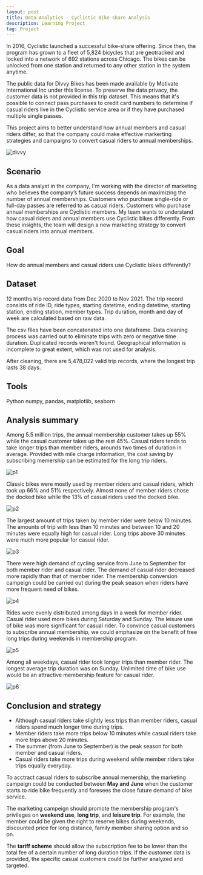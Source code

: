 ```yaml
---
layout: post
title: Data Analytics - Cyclistic Bike-share Analysis
description: Learning Project
tag: Project
---
```


In 2016, Cyclistic launched a successful bike-share offering. Since then, the program has grown to a fleet of 5,824 bicycles that are geotracked and locked into a network of 692 stations across Chicago. The bikes can be unlocked from one station and returned to any other station in the system anytime.

The public data for Divvy Bikes has been made available by Motivate International Inc under this license. To preserve the data privacy, the customer data is not provided in this trip dataset. This means that it's possible to connect pass purchases to credit card numbers to determine if casual riders live in the Cyclistic service area or if they have purchased multiple single passes.

This project aims to better understand how annual members and casual riders differ, so that the company could make effective markerting strategies and campaigns to convert casual riders to annual memberships.

![divvy](http://chi.streetsblog.org/wp-content/uploads/sites/4/2020/07/Divvy-Meet-The-Ebike_7.jpg)

## Scenario

As a data analyst in the company, I'm working with the director of marketing who believes the company’s future success depends on maximizing the number of annual memberships. Customers who purchase single-ride or full-day passes are referred to as casual riders. Customers who purchase annual memberships are Cyclistic members. My team wants to understand how casual riders and annual members use Cyclistic bikes differently. From these insights, the team will design a new marketing strategy to convert casual riders into annual members.

## Goal

How do annual members and casual riders use Cyclistic bikes differently?

## Dataset

12 months trip record data from Dec 2020 to Nov 2021. The trip record consists of ride ID, ride types, starting datetime, ending datetime, starting station, ending station, member types. Trip duration, month and day of week are calculated based on raw data.

The csv files have been concatenated into one dataframe. Data cleaning process was carried out to eliminate trips with zero or negative time duration. Duplicated records weren't found. Geographical information is incomplete to great extent, which was not used for analysis.

After cleaning, there are 5,478,022 valid trip records, where the longest trip lasts 38 days. 

## Tools

Python numpy, pandas, matplotlib, seaborn

## Analysis summary

Among 5.5 million trips, the annual membership customer takes up 55% while the casual customer takes up the rest 45%. Casual riders tends to take longer trips than member riders, arounds two times of duration in average. Provided with mile charge information, the cost saving by subscribing memership can be estimated for the long trip riders.

![p1](http://siyue-zhang.github.io/images/gg/member_casual.png)

Classic bikes were mostly used by member riders and casual riders, which took up 66% and 51% respectively. Almost none of member riders chose the docked bike while the 13% of casual riders used the docked bike. 

![p2](http://siyue-zhang.github.io/images/gg/ride_type.png)

The largest amount of trips taken by member rider were below 10 minutes. The amounts of trip with less than 10 minutes and between 10 and 20 minutes were equally high for casual rider. Long trips above 30 minutes were much more popular for casual rider. 

![p3](http://siyue-zhang.github.io/images/gg/duration.png)

There were high demand of cycling service from June to September for both member rider and casual rider. The demand of casual rider decreased more rapidly than that of member rider. The membership conversion campeign could be carried out during the peak season when riders have more frequent need of bikes. 

![p4](http://siyue-zhang.github.io/images/gg/monthly.png)

Rides were evenly distributed among days in a week for member rider. Casual rider used more bikes during Saturday and Sunday. The leisure use of bike was more significant for casual rider. To convince casual customers to subscribe annual membership, we could emphasize on the benefit of free long trips during weekends in membership program.

![p5](http://siyue-zhang.github.io/images/gg/weekday.png)

Among all weekdays, casual rider took longer trips than member rider. The longest average trip duration was on Sunday. Unlimited time of bike use would be an attractive membership feature for casual rider.

![p6](http://siyue-zhang.github.io/images/gg/weekday_duration.png)

## Conclusion and strategy

* Although casual riders take slightly less trips than member riders, casual riders spend much longer time during trips. 
* Member riders take more trips below 10 minutes while casual riders take more trips above 20 minutes. 
* The summer (from June to September) is the peak season for both member and casual riders.
* Casual riders take more trips during weekend while member riders take trips equally everyday.

To acctract casual riders to subscribe annual memership, the marketing campeign could be conducted between **May and June** when the customer starts to ride bike frequently and foresees the close future demand of bike service. 

The marketing campeign should promote the membership program's privileges on **weekend use**, **long trip**, and **leisure trip**. For example, the member could be given the right to reserve bikes during weekends, discounted price for long distance, family member sharing option and so on. 

The **tariff scheme** should allow the subscription fee to be lower than the total fee of a certain number of long duration trips. If the customer data is provided, the specific casual customers could be further analyzed and targeted.




